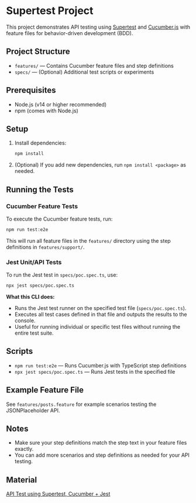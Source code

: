 # Supertest Project

This project demonstrates API testing using [Supertest](https://github.com/visionmedia/supertest) and [Cucumber.js](https://github.com/cucumber/cucumber-js) with feature files for behavior-driven development (BDD).

## Project Structure

- `features/` — Contains Cucumber feature files and step definitions
- `specs/` — (Optional) Additional test scripts or experiments

## Prerequisites

- Node.js (v14 or higher recommended)
- npm (comes with Node.js)

## Setup

1. Install dependencies:
   ```sh
   npm install
   ```

2. (Optional) If you add new dependencies, run `npm install <package>` as needed.

## Running the Tests

### Cucumber Feature Tests
To execute the Cucumber feature tests, run:

```sh
npm run test:e2e
```

This will run all feature files in the `features/` directory using the step definitions in `features/support/`.

### Jest Unit/API Tests
To run the Jest test in `specs/poc.spec.ts`, use:

```sh
npx jest specs/poc.spec.ts
```

**What this CLI does:**
- Runs the Jest test runner on the specified test file (`specs/poc.spec.ts`).
- Executes all test cases defined in that file and outputs the results to the console.
- Useful for running individual or specific test files without running the entire test suite.

## Scripts

- `npm run test:e2e` — Runs Cucumber.js with TypeScript step definitions
- `npx jest specs/poc.spec.ts` — Runs Jest tests in the specified file

## Example Feature File

See `features/posts.feature` for example scenarios testing the JSONPlaceholder API.

## Notes

- Make sure your step definitions match the step text in your feature files exactly.
- You can add more scenarios and step definitions as needed for your API testing.

## Material
[API Test using Supertest, Cucumber + Jest](https://medium.com/@azizzouaghia/setting-up-basic-api-testing-with-supertest-cucumber-jest-and-typescript-8c6a23c045a1)